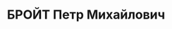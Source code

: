 ---
title: БРОЙТ Петр Михайлович
description: '1908 р. народження, м. Новогеоргіївка Харківської області, єврей, із
  робітників, член ВКП(б), освіта середня. Проживав у м. Миколаєві. Секретар Миколаївського
  міського комітету комсомолу.

  Заарештований 29.08.1937 р. Військовою Колегією Верховного суду СРСР 28.12.1937
  р. засуджений до розстрілу. Дані про страту відсутні.

  Реабілітований у 1956 році. Місце поховання невідомо.'
---